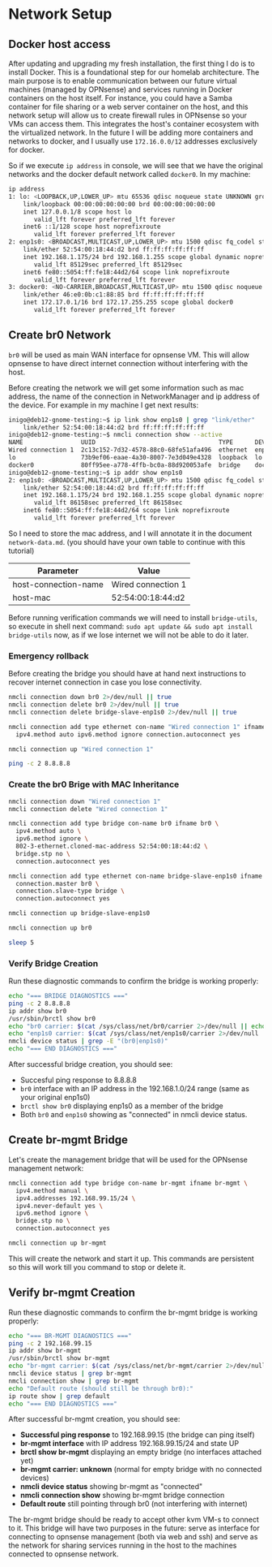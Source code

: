 # Network Setup

## Docker host access

After updating and upgrading my fresh installation, the first thing I do is to install Docker. This is a foundational step for our homelab architecture. The main purpose is to enable communication between our future virtual machines (managed by OPNsense) and services running in Docker containers on the host itself. For instance, you could have a Samba container for file sharing or a web server container on the host, and this network setup will allow us to create firewall rules in OPNsense so your VMs can access them. This integrates the host's container ecosystem with the virtualized network. In the future I will be adding more containers and networks to docker, and I usually use `172.16.0.0/12` addresses exclusively for docker.

So if we execute `ip address` in console, we will see that we have the original networks and the docker default network called `docker0`. In my machine:

```bash
ip address
1: lo: <LOOPBACK,UP,LOWER_UP> mtu 65536 qdisc noqueue state UNKNOWN group default qlen 1000
    link/loopback 00:00:00:00:00:00 brd 00:00:00:00:00:00
    inet 127.0.0.1/8 scope host lo
       valid_lft forever preferred_lft forever
    inet6 ::1/128 scope host noprefixroute 
       valid_lft forever preferred_lft forever
2: enp1s0: <BROADCAST,MULTICAST,UP,LOWER_UP> mtu 1500 qdisc fq_codel state UP group default qlen 1000
    link/ether 52:54:00:18:44:d2 brd ff:ff:ff:ff:ff:ff
    inet 192.168.1.175/24 brd 192.168.1.255 scope global dynamic noprefixroute enp1s0
       valid_lft 85129sec preferred_lft 85129sec
    inet6 fe80::5054:ff:fe18:44d2/64 scope link noprefixroute 
       valid_lft forever preferred_lft forever
3: docker0: <NO-CARRIER,BROADCAST,MULTICAST,UP> mtu 1500 qdisc noqueue state DOWN group default 
    link/ether 46:e0:0b:c1:88:85 brd ff:ff:ff:ff:ff:ff
    inet 172.17.0.1/16 brd 172.17.255.255 scope global docker0
       valid_lft forever preferred_lft forever
```

## Create br0 Network

`br0` will be used as main WAN interface for opnsense VM. This will allow opnsense to have direct internet connection without interfering with the host.

Before creating the network we will get some information such as mac address, the name of the connection in NetworkManager and ip address of the device. For example in my machine I get next results:

```bash
inigo@deb12-gnome-testing:~$ ip link show enp1s0 | grep "link/ether"
    link/ether 52:54:00:18:44:d2 brd ff:ff:ff:ff:ff:ff
inigo@deb12-gnome-testing:~$ nmcli connection show --active
NAME                UUID                                  TYPE      DEVICE  
Wired connection 1  2c13c152-7d32-4578-88c0-68fe51afa496  ethernet  enp1s0  
lo                  73b9ef06-eaae-4a30-8007-7e3d049e4328  loopback  lo      
docker0             80ff95ee-a778-4ffb-bc0a-88d920053afe  bridge    docker0 
inigo@deb12-gnome-testing:~$ ip addr show enp1s0
2: enp1s0: <BROADCAST,MULTICAST,UP,LOWER_UP> mtu 1500 qdisc fq_codel state UP group default qlen 1000
    link/ether 52:54:00:18:44:d2 brd ff:ff:ff:ff:ff:ff
    inet 192.168.1.175/24 brd 192.168.1.255 scope global dynamic noprefixroute enp1s0
       valid_lft 86158sec preferred_lft 86158sec
    inet6 fe80::5054:ff:fe18:44d2/64 scope link noprefixroute 
       valid_lft forever preferred_lft forever
```

So I need to store the mac address, and I will annotate it in the document `network-data.md`. (you should have your own table to continue with this tutorial)

| Parameter                   | Value                              |
| --------------------------- | ---------------------------------- |
| host-connection-name        | Wired connection 1                 |
| host-mac                    | 52:54:00:18:44:d2                  |


Before running verification commands we will need to install `bridge-utils`, so execute in shell next command: `sudo apt update && sudo apt install bridge-utils` now, as if we lose internet we will not be able to do it later.


### Emergency rollback

Before creating the bridge you should have at hand next instructions to recover internet connection in case you lose connectivity.

```bash
nmcli connection down br0 2>/dev/null || true
nmcli connection delete br0 2>/dev/null || true
nmcli connection delete bridge-slave-enp1s0 2>/dev/null || true

nmcli connection add type ethernet con-name "Wired connection 1" ifname enp1s0 \
  ipv4.method auto ipv6.method ignore connection.autoconnect yes

nmcli connection up "Wired connection 1"

ping -c 2 8.8.8.8
```

### Create the br0 Brige with MAC Inheritance

```bash
nmcli connection down "Wired connection 1"
nmcli connection delete "Wired connection 1"

nmcli connection add type bridge con-name br0 ifname br0 \
  ipv4.method auto \
  ipv6.method ignore \
  802-3-ethernet.cloned-mac-address 52:54:00:18:44:d2 \
  bridge.stp no \
  connection.autoconnect yes

nmcli connection add type ethernet con-name bridge-slave-enp1s0 ifname enp1s0 \
  connection.master br0 \
  connection.slave-type bridge \
  connection.autoconnect yes

nmcli connection up bridge-slave-enp1s0

nmcli connection up br0

sleep 5
```

### Verify Bridge Creation

Run these diagnostic commands to confirm the bridge is working properly:

```bash
echo "=== BRIDGE DIAGNOSTICS ==="
ping -c 2 8.8.8.8
ip addr show br0
/usr/sbin/brctl show br0
echo "br0 carrier: $(cat /sys/class/net/br0/carrier 2>/dev/null || echo 'unknown')"
echo "enp1s0 carrier: $(cat /sys/class/net/enp1s0/carrier 2>/dev/null || echo 'unknown')"
nmcli device status | grep -E "(br0|enp1s0)"
echo "=== END DIAGNOSTICS ==="
```

After successful bridge creation, you should see:

- Succesful ping response to 8.8.8.8
- `br0` interface with an IP address in the 192.168.1.0/24 range (same as your original enp1s0)
- `brctl show br0` displaying enp1s0 as a member of the bridge
- Both `br0` and `enp1s0` showing as "connected" in nmcli device status.

## Create br-mgmt Bridge

Let's create the management bridge that will be used for the OPNsense management network:

```bash
nmcli connection add type bridge con-name br-mgmt ifname br-mgmt \
  ipv4.method manual \
  ipv4.addresses 192.168.99.15/24 \
  ipv4.never-default yes \
  ipv6.method ignore \
  bridge.stp no \
  connection.autoconnect yes

nmcli connection up br-mgmt
```

This will create the network and start it up. This commands are persistent so this will work till you command to stop or delete it.

## Verify br-mgmt Creation

Run these diagnostic commands to confirm the br-mgmt bridge is working properly:

```bash
echo "=== BR-MGMT DIAGNOSTICS ==="
ping -c 2 192.168.99.15
ip addr show br-mgmt
/usr/sbin/brctl show br-mgmt
echo "br-mgmt carrier: $(cat /sys/class/net/br-mgmt/carrier 2>/dev/null || echo 'unknown')"
nmcli device status | grep br-mgmt
nmcli connection show | grep br-mgmt
echo "Default route (should still be through br0):"
ip route show | grep default
echo "=== END DIAGNOSTICS ==="
```

After successful br-mgmt creation, you should see:

- **Successful ping response** to 192.168.99.15 (the bridge can ping itself)
- **br-mgmt interface** with IP address 192.168.99.15/24 and state UP
- **brctl show br-mgmt** displaying an empty bridge (no interfaces attached yet)
- **br-mgmt carrier: unknown** (normal for empty bridge with no connected devices)
- **nmcli device status** showing br-mgmt as "connected"
- **nmcli connection show** showing br-mgmt bridge connection
- **Default route** still pointing through br0 (not interfering with internet)

The br-mgmt bridge should be ready to accept other kvm VM-s to connect to it. This bridge will have two purposes in the future: serve as interface for connecting to opnsense management (both via web and ssh) and serve as the network for sharing services running in the host to the machines connected to opnsense network.

